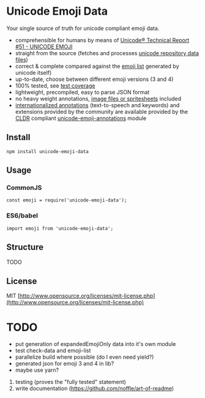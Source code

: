 # Unicode Emoji Data

Your single source of truth for unicode compliant emoji data.
- comprehensible for humans by means of [Unicode® Technical Report #51 - UNICODE EMOJI](http://www.unicode.org/reports/tr51)
- straight from the source (fetches and processes [unicode repository data files](http://unicode.org/Public/emoji/4.0/))
- correct & complete compared against the [emoji list](http://unicode.org/emoji/charts-beta/emoji-list.html) generated by unicode itself)
- up-to-date, choose between different emoji versions (3 and 4)
- 100% tested, see [test coverage](TODO)
- lightweight, precompiled, easy to parse JSON format
- no heavy weight annotations, [image files or spritesheets](https://github.com/iamcal/emoji-data) included
- [internationalized annotations](TODO) (text-to-speech and keywords) and extensions provided by the community are available provided by the [CLDR](http://cldr.unicode.org/) compliant [unicode-emoji-annotations](TODO) module

## Install

`npm install unicode-emoji-data`

## Usage

### CommonJS

`const emoji = require('unicode-emoji-data');`

### ES6/babel

`import emoji from 'unicode-emoji-data';`

## Structure

TODO

## License

MIT [http://www.opensource.org/licenses/mit-license.php](http://www.opensource.org/licenses/mit-license.php)

# TODO
- put generation of expandedEmojiOnly data into it's own module
- test check-data and emoji-list
- parallelize build where possible (do I even need yield?)
- generated json for emoji 3 and 4 in lib?
- maybe use yarn?


1. testing (proves the "fully tested" statement)
2. write documentation (https://github.com/noffle/art-of-readme)
